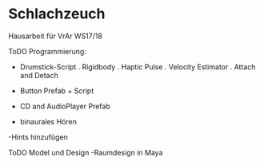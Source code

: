 # Schlachzeuch
Hausarbeit für VrAr WS17/18

ToDO Programmierung:
- Drumstick-Script
  . Rigidbody
  . Haptic Pulse
  . Velocity Estimator
  . Attach and Detach
  
- Button Prefab + Script
  
- CD and AudioPlayer Prefab

- binaurales Hören

-Hints hinzufügen


ToDO Model und Design
-Raumdesign in Maya  
